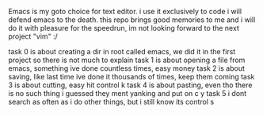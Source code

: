 Emacs is my goto choice for text editor. i use it exclusively to code
i will defend emacs to the death.
this repo brings good memories to me and i will do it with pleasure for the speedrun, im not looking forward to the next project "vim" :/

task 0 is about creating a dir in root called emacs, we did it in the first project so there is not much to explain
task 1 is about opening a file from emacs, something ive done countless times, easy money
task 2 is about saving, like last time ive done it thousands of times, keep them coming
task 3 is about cutting, easy hit control k
task 4 is about pasting, even tho there is no such thing i guessed they ment yanking and put on c y
task 5 i dont search as often as i do other things, but i still know its control s